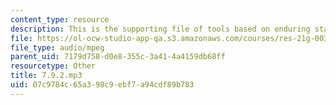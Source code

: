 ```yaml
---
content_type: resource
description: This is the supporting file of tools based on enduring states.
file: https://ol-ocw-studio-app-qa.s3.amazonaws.com/courses/res-21g-003-learning-chinese-a-foundation-course-in-mandarin-spring-2011/07c9784c65a398c9ebf7a94cdf89b783_7.9.2.mp3
file_type: audio/mpeg
parent_uid: 7179d758-d0e8-355c-3a41-4a4159db68ff
resourcetype: Other
title: 7.9.2.mp3
uid: 07c9784c-65a3-98c9-ebf7-a94cdf89b783
---
```

